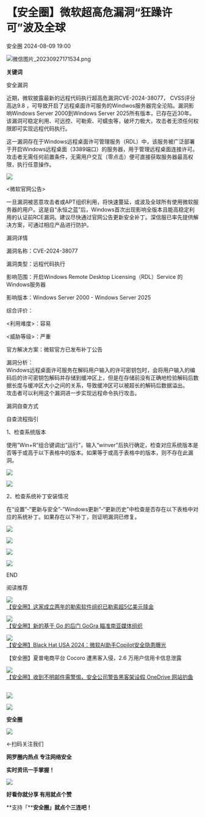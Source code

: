 #  【安全圈】微软超高危漏洞“狂躁许可”波及全球   
 安全圈   2024-08-09 19:00  
  
![](https://mmbiz.qpic.cn/sz_mmbiz_png/aBHpjnrGylgOvEXHviaXu1fO2nLov9bZ055v7s8F6w1DD1I0bx2h3zaOx0Mibd5CngBwwj2nTeEbupw7xpBsx27Q/640?wx_fmt=png&from=appmsg "微信图片_20230927171534.png")  
  
  
**关键词**  
  
  
  
安全漏洞  
  
  
近期，微软披露最新的远程代码执行超高危漏洞CVE-2024-38077， CVSS评分高达9.8 ，可导致开启了远程桌面许可服务的Windwos服务器完全沦陷。漏洞影响Windows Server 2000到Windows Server 2025所有版本，已存在近30年。该漏洞可稳定利用、可远控、可勒索、可蠕虫等，破坏力极大，攻击者无须任何权限即可实现远程代码执行。  
  
  
这一漏洞存在于Windows远程桌面许可管理服务（RDL）中，该服务被广泛部署于开启Windows远程桌面（3389端口）的服务器，用于管理远程桌面连接许可。攻击者无需任何前置条件，无需用户交互（零点击）便可直接获取服务器最高权限，执行任意操作。  
  
  
![](https://mmbiz.qpic.cn/sz_mmbiz_png/aBHpjnrGylia9WoUBxH4QZ8BooH8iazwpZYrYEicOICzVtsMapoEygoNoTgQ30jNZHoNB5Ng3pYfI2Xdc2CATPflw/640?wx_fmt=png&from=appmsg "")  
  
<微软官网公告>  
  
一旦漏洞被恶意攻击者或APT组织利用，将快速蔓延，或波及全球所有使用微软服务器的用户。这是自“永恒之蓝”后，Windows首次出现影响全版本且能高稳定利用的认证前RCE漏洞。建议尽快通过官网公告更新安全补丁。深信服已率先提供解决方案，可通过相应产品进行防护。  
  
  
漏洞详情  
  
漏洞名称：CVE-2024-38077  
  
漏洞类型：远程代码执行  
  
影响范围：开启Windows Remote Desktop Licensing（RDL）Service 的Windows服务器  
  
影响版本：Windows Server 2000 - Windows Server 2025  
  
综合评价：  
  
<利用难度>：容易  
  
<威胁等级>：严重  
  
官方解决方案：微软官方已发布补丁公告  
  
漏洞分析：  
Windows远程桌面许可服务在解码用户输入的许可密钥包时，会将用户输入的编码后的许可密钥包解码并存储到缓冲区上，但是在存储前没有正确地检验解码后数据长度与缓冲区大小之间的关系，导致缓冲区可以被超长的解码后数据溢出。  
攻击者可以利用这个漏洞进一步实现远程命令执行攻击。  
  
漏洞自查方式  
  
自查流程指引  
  
1、检查系统版本  
  
使用”Win+R”组合键调出“运行”，输入“winver”后执行确定，检查对应系统版本是否等于或高于以下表格中的版本。如果等于或高于表格中的版本，则不存在此漏洞。  
  
![](https://mmbiz.qpic.cn/sz_mmbiz_png/aBHpjnrGylia9WoUBxH4QZ8BooH8iazwpZ9nmHtnUlShCeFqY6T6l2Tq4ppocibPTvRJW1nXqO1eG1ibYmJUoO1wgw/640?wx_fmt=png&from=appmsg "")  
  
  
![](https://mmbiz.qpic.cn/sz_mmbiz_png/aBHpjnrGylia9WoUBxH4QZ8BooH8iazwpZuFyywLfNWSj7au3r3mkh4Cxxj3xyKoVMOyCcUtoUUGlq1WFiab39icNg/640?wx_fmt=png&from=appmsg "")  
  
2、检查系统补丁安装情况  
  
在“设置”-“更新与安全”-”Windows更新”-“更新历史”中检查是否存在以下表格中对应的系统补丁。如果存在以下补丁，则证明漏洞已修复。  
  
![](https://mmbiz.qpic.cn/sz_mmbiz_png/aBHpjnrGylia9WoUBxH4QZ8BooH8iazwpZYFMQVkh1MvticUojicGmMyJAb0aVq9ianX2HjAicG0ID2HLfvbiaFzwrVcw/640?wx_fmt=png&from=appmsg "")  
  
![](https://mmbiz.qpic.cn/sz_mmbiz_png/aBHpjnrGylia9WoUBxH4QZ8BooH8iazwpZzOshGpTMq5VyibqHJ6T6gYRoKkrjQlpEMMBxONEHd4LzSaOUr05B9pg/640?wx_fmt=png&from=appmsg "")  
  
![](https://mmbiz.qpic.cn/sz_mmbiz_png/aBHpjnrGylia9WoUBxH4QZ8BooH8iazwpZMLjACttZCMrDLu6wjic4UeZQLSTX26LGLE7Tc3QHZ5UFGwa7Fa25wug/640?wx_fmt=png&from=appmsg "")  
  
![](https://mmbiz.qpic.cn/sz_mmbiz_png/aBHpjnrGylia9WoUBxH4QZ8BooH8iazwpZw9QeMFFCvJ0GzLVtkR6icMvruwz2fuT9P2XC3IMzudQascXibrl7lg1w/640?wx_fmt=png&from=appmsg "")  
  
  
  
  
END  
  
  
阅读推荐  
  
  
![](https://mmbiz.qpic.cn/sz_mmbiz_jpg/aBHpjnrGylgeXbD4ayQqxXGCCdEfWCicWejsP2ndu2SvNGdo109kasvMVnSuV1O64dZrRialZIGr1YHOyJea9Ysg/640?wx_fmt=jpeg "")  
[【安全圈】这家成立两年的勒索软件组织已勒索超5亿美元赎金](http://mp.weixin.qq.com/s?__biz=MzIzMzE4NDU1OQ==&mid=2652063427&idx=1&sn=f2c5f384db69b7be74d4213100c7f51a&chksm=f36e6a83c419e3951ef12700084a8bc144aa3245aa5ff244054239486dfb40880712d0d89f14&scene=21#wechat_redirect)  
  
  
  
![](https://mmbiz.qpic.cn/sz_mmbiz_jpg/aBHpjnrGylg6CkQbGQ0939LQOaXQZfL2OWPd0m3mtdHPFbexzo4JeUK1C5nXoRYPGuuEcw31bPIC7AjVrCOMxw/640?wx_fmt=jpeg&from=appmsg "")  
[【安全圈】新的基于 Go 的后门 GoGra 瞄准南亚媒体组织](http://mp.weixin.qq.com/s?__biz=MzIzMzE4NDU1OQ==&mid=2652063427&idx=2&sn=4fa271dbab40c7950d9d7b0d1b3de1c5&chksm=f36e6a83c419e395606c225e71ac2e706ba89f9fa78dbb4939cf17cadd2e03d2309626efb5c2&scene=21#wechat_redirect)  
  
  
  
![](https://mmbiz.qpic.cn/sz_mmbiz_jpg/aBHpjnrGylgeXbD4ayQqxXGCCdEfWCicWMSHYHS0GhkUtCbS9nfJpBoSDIsmvbvTNXDf0B7qsuWQF6m9HBdN9lw/640?wx_fmt=jpeg "")  
[【安全圈】Black Hat USA 2024：微软AI助手Copilot安全隐患曝光](http://mp.weixin.qq.com/s?__biz=MzIzMzE4NDU1OQ==&mid=2652063427&idx=3&sn=d3329968906afff559d53a3bbeed100e&chksm=f36e6a83c419e3957cb4ec237e36d8e9d9d4a53d2d3b1c69f5539b6fd0a284d02d0bfa353bee&scene=21#wechat_redirect)  
  
  
【安全圈】夏普电商平台 Cocoro 遭黑客入侵，2.6 万用户信用卡信息泄露  
  
  
  
  
![](https://mmbiz.qpic.cn/sz_mmbiz_jpg/aBHpjnrGylia9WoUBxH4QZ8BooH8iazwpZUQYugWJ8KjmGaAnTGSBmBZpbRhun0fefmiccIYZqdthiaR2bhh783MTw/640?wx_fmt=jpeg "")  
[【安全圈】收到不明邮件需警惕，安全公司警告黑客架设假 OneDrive 网站钓鱼](http://mp.weixin.qq.com/s?__biz=MzIzMzE4NDU1OQ==&mid=2652063427&idx=4&sn=bd31cd5460c8604a10eebedd47a99223&chksm=f36e6a83c419e39516ef697547e24b08c17653f88a18b02ebaff33bed5cfe36281e08196337c&scene=21#wechat_redirect)  
               
  
  
  
  
  
![](https://mmbiz.qpic.cn/mmbiz_gif/aBHpjnrGylgeVsVlL5y1RPJfUdozNyCEft6M27yliapIdNjlcdMaZ4UR4XxnQprGlCg8NH2Hz5Oib5aPIOiaqUicDQ/640?wx_fmt=gif "")  
  
  
  
![](https://mmbiz.qpic.cn/mmbiz_png/aBHpjnrGylgeVsVlL5y1RPJfUdozNyCEDQIyPYpjfp0XDaaKjeaU6YdFae1iagIvFmFb4djeiahnUy2jBnxkMbaw/640?wx_fmt=png "")  
  
**安全圈**  
  
![](https://mmbiz.qpic.cn/mmbiz_gif/aBHpjnrGylgeVsVlL5y1RPJfUdozNyCEft6M27yliapIdNjlcdMaZ4UR4XxnQprGlCg8NH2Hz5Oib5aPIOiaqUicDQ/640?wx_fmt=gif "")  
  
  
←扫码关注我们  
  
**网罗圈内热点 专注网络安全**  
  
**实时资讯一手掌握！**  
  
  
![](https://mmbiz.qpic.cn/mmbiz_gif/aBHpjnrGylgeVsVlL5y1RPJfUdozNyCE3vpzhuku5s1qibibQjHnY68iciaIGB4zYw1Zbl05GQ3H4hadeLdBpQ9wEA/640?wx_fmt=gif "")  
  
**好看你就分享 有用就点个赞**  
  
**支持「****安全圈」就点个三连吧！**  
  
